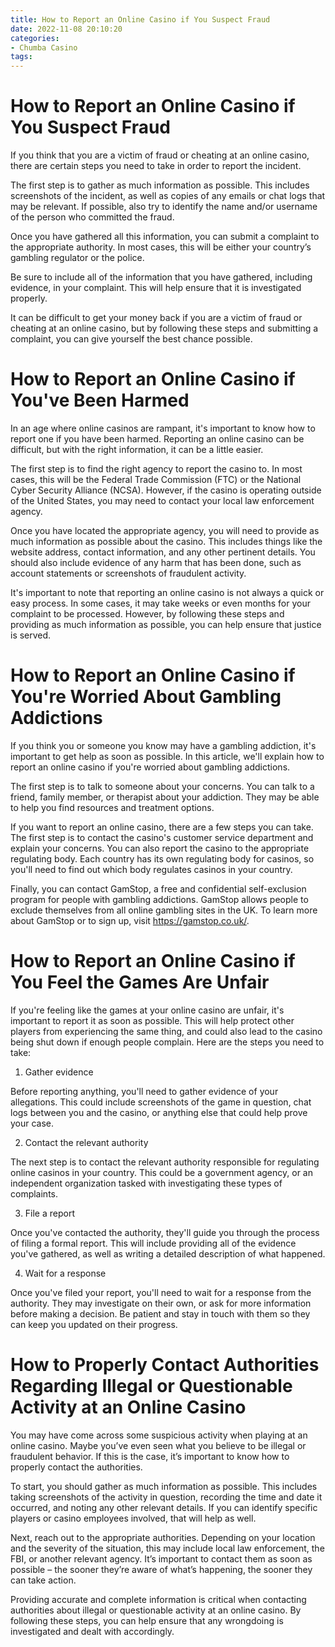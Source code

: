```yaml
---
title: How to Report an Online Casino if You Suspect Fraud
date: 2022-11-08 20:10:20
categories:
- Chumba Casino
tags:
---
```



#  How to Report an Online Casino if You Suspect Fraud

If you think that you are a victim of fraud or cheating at an online casino, there are certain steps you need to take in order to report the incident. 

The first step is to gather as much information as possible. This includes screenshots of the incident, as well as copies of any emails or chat logs that may be relevant. If possible, also try to identify the name and/or username of the person who committed the fraud.

Once you have gathered all this information, you can submit a complaint to the appropriate authority. In most cases, this will be either your country’s gambling regulator or the police.

Be sure to include all of the information that you have gathered, including evidence, in your complaint. This will help ensure that it is investigated properly.

It can be difficult to get your money back if you are a victim of fraud or cheating at an online casino, but by following these steps and submitting a complaint, you can give yourself the best chance possible.

#  How to Report an Online Casino if You've Been Harmed

In an age where online casinos are rampant, it's important to know how to report one if you have been harmed. Reporting an online casino can be difficult, but with the right information, it can be a little easier.

The first step is to find the right agency to report the casino to. In most cases, this will be the Federal Trade Commission (FTC) or the National Cyber Security Alliance (NCSA). However, if the casino is operating outside of the United States, you may need to contact your local law enforcement agency.

Once you have located the appropriate agency, you will need to provide as much information as possible about the casino. This includes things like the website address, contact information, and any other pertinent details. You should also include evidence of any harm that has been done, such as account statements or screenshots of fraudulent activity.

It's important to note that reporting an online casino is not always a quick or easy process. In some cases, it may take weeks or even months for your complaint to be processed. However, by following these steps and providing as much information as possible, you can help ensure that justice is served.

#  How to Report an Online Casino if You're Worried About Gambling Addictions

If you think you or someone you know may have a gambling addiction, it's important to get help as soon as possible. In this article, we'll explain how to report an online casino if you're worried about gambling addictions.

The first step is to talk to someone about your concerns. You can talk to a friend, family member, or therapist about your addiction. They may be able to help you find resources and treatment options.

If you want to report an online casino, there are a few steps you can take. The first step is to contact the casino's customer service department and explain your concerns. You can also report the casino to the appropriate regulating body. Each country has its own regulating body for casinos, so you'll need to find out which body regulates casinos in your country.

Finally, you can contact GamStop, a free and confidential self-exclusion program for people with gambling addictions. GamStop allows people to exclude themselves from all online gambling sites in the UK. To learn more about GamStop or to sign up, visit https://gamstop.co.uk/.

#  How to Report an Online Casino if You Feel the Games Are Unfair

If you're feeling like the games at your online casino are unfair, it's important to report it as soon as possible. This will help protect other players from experiencing the same thing, and could also lead to the casino being shut down if enough people complain. Here are the steps you need to take:

1. Gather evidence

Before reporting anything, you'll need to gather evidence of your allegations. This could include screenshots of the game in question, chat logs between you and the casino, or anything else that could help prove your case.

2. Contact the relevant authority

The next step is to contact the relevant authority responsible for regulating online casinos in your country. This could be a government agency, or an independent organization tasked with investigating these types of complaints.

3. File a report

Once you've contacted the authority, they'll guide you through the process of filing a formal report. This will include providing all of the evidence you've gathered, as well as writing a detailed description of what happened.

4. Wait for a response

Once you've filed your report, you'll need to wait for a response from the authority. They may investigate on their own, or ask for more information before making a decision. Be patient and stay in touch with them so they can keep you updated on their progress.

#  How to Properly Contact Authorities Regarding Illegal or Questionable Activity at an Online Casino

You may have come across some suspicious activity when playing at an online casino. Maybe you’ve even seen what you believe to be illegal or fraudulent behavior. If this is the case, it’s important to know how to properly contact the authorities.

To start, you should gather as much information as possible. This includes taking screenshots of the activity in question, recording the time and date it occurred, and noting any other relevant details. If you can identify specific players or casino employees involved, that will help as well.

Next, reach out to the appropriate authorities. Depending on your location and the severity of the situation, this may include local law enforcement, the FBI, or another relevant agency. It’s important to contact them as soon as possible – the sooner they’re aware of what’s happening, the sooner they can take action.

Providing accurate and complete information is critical when contacting authorities about illegal or questionable activity at an online casino. By following these steps, you can help ensure that any wrongdoing is investigated and dealt with accordingly.